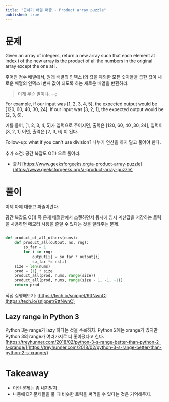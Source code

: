 ```yaml
---
title: "곱하기 배열 퍼즐 - Product array puzzle"
published: true
---
```


# 문제

Given an array of integers, return a new array such that each element at index i of the new array is the product of all the numbers in the original array except the one at i.

주어진 정수 배열에서, 원래 배열의 인덱스 i의 값을 제외한 모든 숫자들을 곱한 값이 새로운 배열의 인덱스 i번째 값이 되도록 하는 새로운 배열을 반환하라.
> 이게 무슨 말이냐. --;

For example, if our input was [1, 2, 3, 4, 5], the expected output would be [120, 60, 40, 30, 24]. If our input was [3, 2, 1], the expected output would be [2, 3, 6].

예를 들어, [1, 2, 3, 4, 5]가 입력으로 주어지면, 출력은 [120, 60, 40 ,30, 24], 입력이 [3, 2, 1] 이면, 출력은 [2, 3, 6] 이 된다.

Follow-up: what if you can't use division?
나누기 연산을 하지 말고 풀어야 한다.

추가 조건: 공간 복잡도 O(1) 으로 풀어라.

* 출처 [https://www.geeksforgeeks.org/a-product-array-puzzle](https://www.geeksforgeeks.org/a-product-array-puzzle)

# 풀이

이제 아예 대놓고 퍼즐이란다.

공간 복잡도 O(1) 즉 문제 배열안에서 스캔하면서 동시에 임시 계산값을 저장하는 트릭을 사용하면 메모리 사용을 줄일 수 있다는 것을 알려주는 문제.

```py

def product_of_all_others(nums):
    def product_all(output, ns, rng):
        so_far = 1
        for i in rng:
            output[i] = so_far * output[i]
            so_far *= ns[i]
    size = len(nums)
    prod = [1] * size
    product_all(prod, nums, range(size))
    product_all(prod, nums, range(size - 1, -1, -1))
    return prod

```

직접 실행해보기: [https://tech.io/snippet/9ttNwnC](https://tech.io/snippet/9ttNwnC)

## Lazy range in Python 3

Python 3는 range가 lazy 하다는 것을 주목하자. Python 2에는 xrange가 있지만 Python 3의 range가 여러가지로 더 좋아졌다고 한다.
[https://treyhunner.com/2018/02/python-3-s-range-better-than-python-2-s-xrange/](https://treyhunner.com/2018/02/python-3-s-range-better-than-python-2-s-xrange/)

# Takeaway

* 이런 문제는 좀 내지말자.
* 나중에 DP 문제들을 풀 때 비슷한 트릭을 써먹을 수 있다는 것은 기억해두자.
